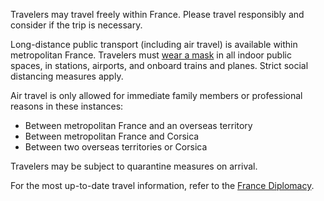 Travelers may travel freely within France. Please travel responsibly and consider if the trip is necessary.

Long-distance public transport (including air travel) is available within metropolitan France. Travelers must [wear a mask](https://www.garda.com/crisis24/news-alerts/360441/france-face-masks-to-be-compulsory-in-indoor-public-spaces-july-16-update-30) in all indoor public spaces, in stations, airports, and onboard trains and planes. Strict social distancing measures apply.

Air travel is only allowed for immediate family members or professional reasons in these instances:

- Between metropolitan France and an overseas territory
- Between metropolitan France and Corsica
- Between two overseas territories or Corsica

Travelers may be subject to quarantine measures on arrival.

For the most up-to-date travel information, refer to the [France Diplomacy](https://www.gouvernement.fr/en/coronavirus-covid-19).
